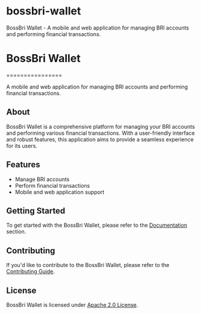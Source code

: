 # bossbri-wallet
BossBri Wallet - A mobile and web application for managing BRI accounts and performing financial transactions.

# BossBri Wallet
================

A mobile and web application for managing BRI accounts and performing financial transactions.

## About

BossBri Wallet is a comprehensive platform for managing your BRI accounts and performing various financial transactions. With a user-friendly interface and robust features, this application aims to provide a seamless experience for its users.

## Features

* Manage BRI accounts
* Perform financial transactions
* Mobile and web application support

## Getting Started

To get started with the BossBri Wallet, please refer to the [Documentation](docs/index.md) section.

## Contributing

If you'd like to contribute to the BossBri Wallet, please refer to the [Contributing Guide](docs/contributing.md).

## License

BossBri Wallet is licensed under [Apache 2.0 License](LICENSE).
